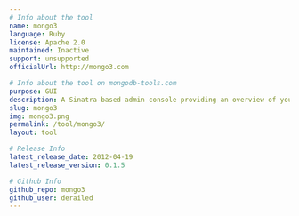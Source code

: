```yaml
---
# Info about the tool
name: mongo3
language: Ruby
license: Apache 2.0
maintained: Inactive
support: unsupported
officialUrl: http://mongo3.com

# Info about the tool on mongodb-tools.com
purpose: GUI
description: A Sinatra-based admin console providing an overview of your cluster and drilldown to see information about your databases.
slug: mongo3
img: mongo3.png
permalink: /tool/mongo3/
layout: tool

# Release Info
latest_release_date: 2012-04-19
latest_release_version: 0.1.5

# Github Info
github_repo: mongo3
github_user: derailed
---
```



